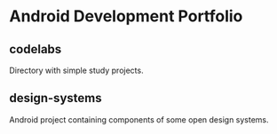 # Android Development Portfolio

## __codelabs__
Directory with simple study projects.

## __design-systems__
Android project containing components of some open design systems.
